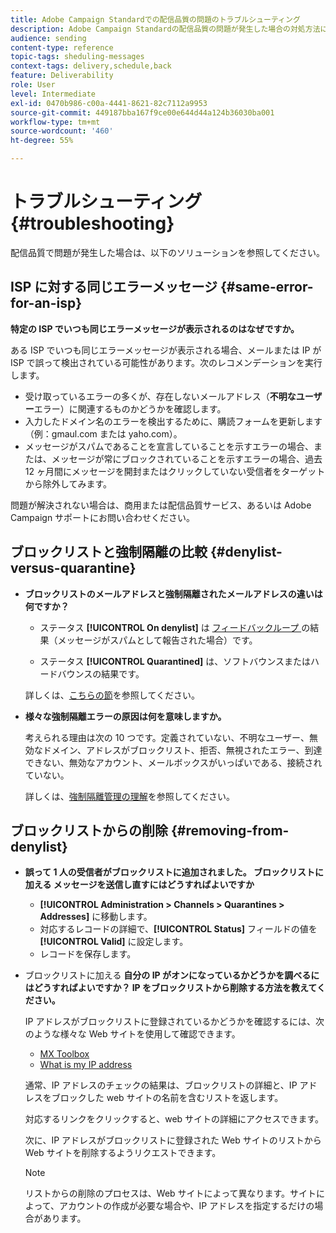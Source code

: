 ```yaml
---
title: Adobe Campaign Standardでの配信品質の問題のトラブルシューティング
description: Adobe Campaign Standardの配信品質の問題が発生した場合の対処方法について説明します。
audience: sending
content-type: reference
topic-tags: sheduling-messages
context-tags: delivery,schedule,back
feature: Deliverability
role: User
level: Intermediate
exl-id: 0470b986-c00a-4441-8621-82c7112a9953
source-git-commit: 449187bba167f9ce00e644d44a124b36030ba001
workflow-type: tm+mt
source-wordcount: '460'
ht-degree: 55%

---
```


# トラブルシューティング{#troubleshooting}

配信品質で問題が発生した場合は、以下のソリューションを参照してください。

## ISP に対する同じエラーメッセージ {#same-error-for-an-isp}

**特定の ISP でいつも同じエラーメッセージが表示されるのはなぜですか。**

ある ISP でいつも同じエラーメッセージが表示される場合、メールまたは IP が ISP で誤って検出されている可能性があります。次のレコメンデーションを実行します。

* 受け取っているエラーの多くが、存在しないメールアドレス（**不明なユーザー**&#x200B;エラー）に関連するものかどうかを確認します。
* 入力したドメイン名のエラーを検出するために、購読フォームを更新します（例：gmaul.com または yaho.com）。
* メッセージがスパムであることを宣言していることを示すエラーの場合、または、メッセージが常にブロックされていることを示すエラーの場合、過去 12 ヶ月間にメッセージを開封またはクリックしていない受信者をターゲットから除外してみます。

問題が解決されない場合は、商用または配信品質サービス、あるいは Adobe Campaign サポートにお問い合わせください。

## ブロックリストと強制隔離の比較 {#denylist-versus-quarantine}

* **ブロックリストのメールアドレスと強制隔離されたメールアドレスの違いは何ですか？**

   * ステータス **[!UICONTROL On denylist]** は [&#x200B; フィードバックループ &#x200B;](https://experienceleague.adobe.com/docs/deliverability-learn/deliverability-best-practice-guide/transition-process/infrastructure.html?lang=ja#feedback-loops) の結果（メッセージがスパムとして報告された場合）です。

   * ステータス **[!UICONTROL Quarantined]** は、ソフトバウンスまたはハードバウンスの結果です。

  詳しくは、[こちらの節](../../sending/using/understanding-quarantine-management.md#quarantine-vs-denylist)を参照してください。

* **様々な強制隔離エラーの原因は何を意味しますか。**

  考えられる理由は次の 10 つです。定義されていない、不明なユーザー、無効なドメイン、アドレスがブロックリスト、拒否、無視されたエラー、到達できない、無効なアカウント、メールボックスがいっぱいである、接続されていない。

  詳しくは、[強制隔離管理の理解](../../sending/using/understanding-quarantine-management.md)を参照してください。

## ブロックリストからの削除 {#removing-from-denylist}

* **誤って 1 人の受信者がブロックリストに追加されました。 ブロックリストに加える メッセージを送信し直すにはどうすればよいですか**

   * **[!UICONTROL Administration > Channels > Quarantines > Addresses]** に移動します。
   * 対応するレコードの詳細で、**[!UICONTROL Status]** フィールドの値を **[!UICONTROL Valid]** に設定します。
   * レコードを保存します。

* ブロックリストに加える **自分の IP がオンになっているかどうかを調べるにはどうすればよいですか？ IP をブロックリストから削除する方法を教えてください。**

  IP アドレスがブロックリストに登録されているかどうかを確認するには、次のような様々な Web サイトを使用して確認できます。
   * [MX Toolbox](https://mxtoolbox.com/)
   * [What is my IP address](https://whatismyipaddress.com)

  通常、IP アドレスのチェックの結果は、ブロックリストの詳細と、IP アドレスをブロックした web サイトの名前を含むリストを返します。

  対応するリンクをクリックすると、web サイトの詳細にアクセスできます。

  次に、IP アドレスがブロックリストに登録された Web サイトのリストから Web サイトを削除するようリクエストできます。

  >[!NOTE]
  >
  >リストからの削除のプロセスは、Web サイトによって異なります。サイトによって、アカウントの作成が必要な場合や、IP アドレスを指定するだけの場合があります。

